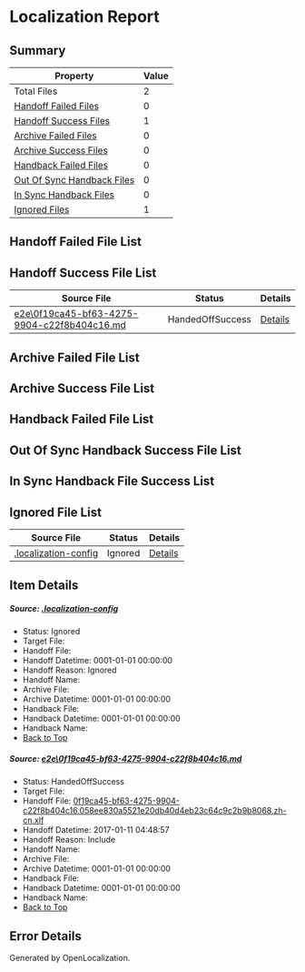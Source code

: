 # <a name='report-top'></a> Localization Report

## Summary
 Property | Value 
 -------- | ----- 
 Total Files | 2
[ Handoff Failed Files ](#handoff-failed-list)| 0
[ Handoff Success Files ](#handoff-success-list)| 1
[ Archive Failed Files ](#archive-failed-list)| 0
[ Archive Success Files ](#archive-success-list)| 0
[ Handback Failed Files ](#handback-failed-list)| 0
[ Out Of Sync Handback Files ](#outofsync-handback-success-list)| 0
[ In Sync Handback Files ](#insync-handback-success-list)| 0
[ Ignored Files ](#ignored-list)| 1

## <a name='handoff-failed-list'></a> Handoff Failed File List

## <a name='handoff-success-list'></a> Handoff Success File List
 Source File | Status | Details 
 ----------- | ------ | ------- 
 [e2e\0f19ca45-bf63-4275-9904-c22f8b404c16.md](https://github.com/OpenLocalizationTestOrg/ol-test0/blob/cacfcde65e9ee0a43cc2b39c7fd14ce36f39496d/e2e/0f19ca45-bf63-4275-9904-c22f8b404c16.md) | HandedOffSuccess | [Details](#82cfa1f291bb922e01453afa99f00bc067e4bdc01)

## <a name='archive-failed-list'></a> Archive Failed File List

## <a name='archive-success-list'></a> Archive Success File List

## <a name='handback-failed-list'></a> Handback Failed File List

## <a name='outofsync-handback-success-list'></a> Out Of Sync Handback Success File List

## <a name='insync-handback-success-list'></a> In Sync Handback File Success List

## <a name='ignored-list'></a> Ignored File List
 Source File | Status | Details 
 ----------- | ------ | ------- 
 [.localization-config](https://github.com/OpenLocalizationTestOrg/ol-test0/blob/cacfcde65e9ee0a43cc2b39c7fd14ce36f39496d/.localization-config) | Ignored | [Details](#cb0632cf59c1387fc1742bfb9fa3c47f87e2e5c90)

## Item Details
##### <a name='cb0632cf59c1387fc1742bfb9fa3c47f87e2e5c90'></a> Source: [.localization-config](https://github.com/OpenLocalizationTestOrg/ol-test0/blob/cacfcde65e9ee0a43cc2b39c7fd14ce36f39496d/.localization-config)
* Status: Ignored
* Target File: 
* Handoff File: 
* Handoff Datetime: 0001-01-01 00:00:00
* Handoff Reason: Ignored
* Handoff Name: 
* Archive File: 
* Archive Datetime: 0001-01-01 00:00:00
* Handback File: 
* Handback Datetime: 0001-01-01 00:00:00
* Handback Name: 
* [Back to Top](#report-top)

##### <a name='82cfa1f291bb922e01453afa99f00bc067e4bdc01'></a> Source: [e2e\0f19ca45-bf63-4275-9904-c22f8b404c16.md](https://github.com/OpenLocalizationTestOrg/ol-test0/blob/cacfcde65e9ee0a43cc2b39c7fd14ce36f39496d/e2e/0f19ca45-bf63-4275-9904-c22f8b404c16.md)
* Status: HandedOffSuccess
* Target File: 
* Handoff File: [0f19ca45-bf63-4275-9904-c22f8b404c16.058ee830a5521e20db40d4eb23c64c9c2b9b8068.zh-cn.xlf](https://github.com/OpenLocalizationTestOrg/ol-test0-handoff/blob/607ec8082c202c0e1628dc92387b06589eca7164/ol-handoff/OpenLocalizationTestOrg/ol-test0-zhcn/shujia/ht/0f19ca45-bf63-4275-9904-c22f8b404c16.058ee830a5521e20db40d4eb23c64c9c2b9b8068.zh-cn.xlf)
* Handoff Datetime: 2017-01-11 04:48:57
* Handoff Reason: Include
* Handoff Name: 
* Archive File: 
* Archive Datetime: 0001-01-01 00:00:00
* Handback File: 
* Handback Datetime: 0001-01-01 00:00:00
* Handback Name: 
* [Back to Top](#report-top)


## Error Details

Generated by OpenLocalization.
